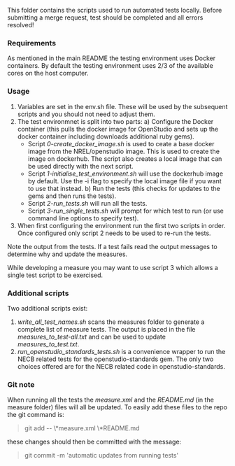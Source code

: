 This folder contains the scripts used to run automated tests locally. Before submitting a merge request, test should be completed 
and all errors resolved!

### Requirements

As mentioned in the main README the testing environment uses Docker containers. By default the testing environment uses 2/3 of the available cores 
on the host computer. 

### Usage

1) Variables are set in the env.sh file. These will be used by the subsequent scripts and you should not need to adjust them. 
2) The test environmnet is split into two parts: 
  a) Configure the Docker container (this pulls the docker image for OpenStudio and sets up the docker container including 
  downloads additional ruby gems).
    - Script _0-create_docker_image.sh_ is used to ceate a base docker image from the NREL/openstudio image. This is used to
      create the image on dockerhub. The script also creates a local image that can be used directly with the next script.
    - Script _1-initialise_test_environment.sh_ will use the dockerhub image by default. Use the -i flag to specify the local 
      image file if you want to use that instead.
  b) Run the tests (this checks for updates to the gems and then runs the tests).
    - Script _2-run_tests.sh_ will run all the tests.
    - Script _3-run_single_tests.sh_ will prompt for which test to run (or use command line options to specify test).
3) When first configuring the environment run the first two scripts in order. Once configured only script 2 needs to be used 
to re-run the tests.

Note the output from the tests. If a test fails read the output messages to determine why and update the measures.

While developing a measure you may want to use script 3 which allows a single test script to be exercised.

### Additional scripts

Two additional scripts exist:

1) _write_all_test_names.sh_ scans the measures folder to generate a complete list of measure tests. The output is placed in the 
file _measures_to_test-all.txt_ and can be used to update _measures_to_test.txt_.
2) _run_openstudio_standards_tests.sh_ is a convenience wrapper to run the NECB related tests for the openstudio-standards gem. 
The only two choices offered are for the NECB related code in openstudio-standards.

### Git note

When running all the tests the _measure.xml_ and the _README.md_ (in the measure folder) files will all be updated. To easily add 
these files to the repo the git command is:

>git add -- \\*measure.xml \\*README.md

these changes should then be committed with the message:

>git commit -m 'automatic updates from running tests'

